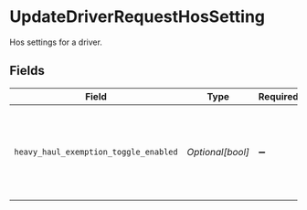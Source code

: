 # UpdateDriverRequestHosSetting

Hos settings for a driver.


## Fields

| Field                                                                     | Type                                                                      | Required                                                                  | Description                                                               |
| ------------------------------------------------------------------------- | ------------------------------------------------------------------------- | ------------------------------------------------------------------------- | ------------------------------------------------------------------------- |
| `heavy_haul_exemption_toggle_enabled`                                     | *Optional[bool]*                                                          | :heavy_minus_sign:                                                        | Flag indicating this driver may use the Heavy Haul exemption in ELD logs. |